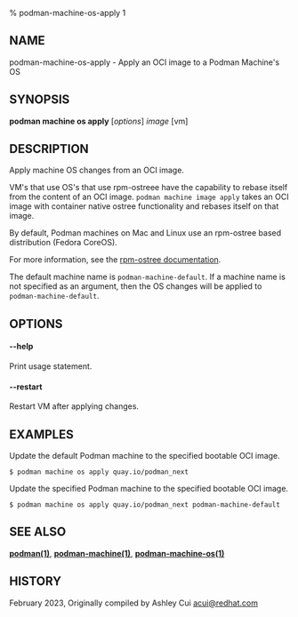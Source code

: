 % podman-machine-os-apply 1

## NAME
podman\-machine\-os\-apply - Apply an OCI image to a Podman Machine's OS

## SYNOPSIS
**podman machine os apply** [*options*] *image* [vm]

## DESCRIPTION

Apply machine OS changes from an OCI image.

VM's that use OS's that use rpm-ostreee have the capability to rebase itself from the content of an OCI image.
`podman machine image apply` takes an OCI image with container native ostree functionality and rebases itself on that image.

By default, Podman machines on Mac and Linux use an rpm-ostree based distribution (Fedora CoreOS).

For more information, see the [rpm-ostree documentation](https://coreos.github.io/rpm-ostree/container/).

The default machine name is `podman-machine-default`. If a machine name is not specified as an argument,
then the OS changes will be applied to `podman-machine-default`.

## OPTIONS

#### **--help**

Print usage statement.

#### **--restart**

Restart VM after applying changes.

## EXAMPLES

Update the default Podman machine to the specified bootable OCI image.
```
$ podman machine os apply quay.io/podman_next
```

Update the specified Podman machine to the specified bootable OCI image.
```
$ podman machine os apply quay.io/podman_next podman-machine-default
```

## SEE ALSO
**[podman(1)](podman.1.md)**, **[podman-machine(1)](podman-machine.1.md)**, **[podman-machine-os(1)](podman-machine-os.1.md)**

## HISTORY
February 2023, Originally compiled by Ashley Cui <acui@redhat.com>

